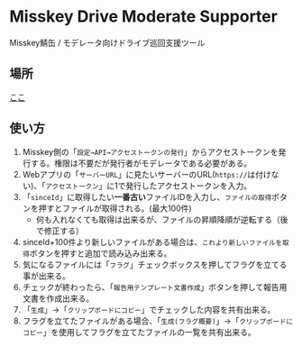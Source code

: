# Misskey Drive Moderate Supporter

Misskey鯖缶 / モデレータ向けドライブ巡回支援ツール

## 場所
[ここ](https://uboar.github.io/misskey-drive-moderate-supporter)

## 使い方
1. Misskey側の「`設定→API→アクセストークンの発行`」からアクセストークンを発行する。権限は不要だが発行者がモデレータである必要がある。
2. Webアプリの「`サーバーURL`」に見たいサーバーのURL(`https://`は付けない)、「`アクセストークン`」に1で発行したアクセストークンを入力。
3. 「`sinceId`」に取得したい**一番古い**ファイルIDを入力し、`ファイルの取得`ボタンを押すとファイルが取得される。(最大100件)
   - 何も入れなくても取得は出来るが、ファイルの昇順降順が逆転する（後で修正する）
4. sinceId+100件より新しいファイルがある場合は、`これより新しいファイルを取得`ボタンを押すと追加で読み込み出来る。
5. 気になるファイルには「`フラグ`」チェックボックスを押してフラグを立てる事が出来る。
6. チェックが終わったら、「`報告用テンプレート文書作成`」ボタンを押して報告用文書を作成出来る。
7. 「`生成`」→「`クリップボードにコピー`」でチェックした内容を共有出来る。
8. フラグを立てたファイルがある場合、「`生成(フラグ概要)`」→「`クリップボードにコピー`」を使用してフラグを立てたファイルの一覧を共有出来る。